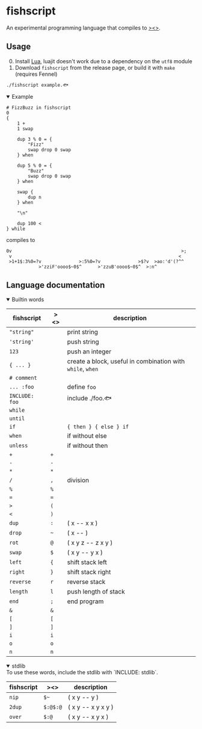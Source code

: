 # fishscript
An experimental programming language that compiles to [><>](https://esolangs.org/wiki/Fish).

## Usage
0. Install [Lua](https://lua.org/), luajit doesn't work due to a dependency on the `utf8` module
1. Download `fishscript` from the release page, or build it with `make` (requires Fennel)
```sh
./fishscript example.🐟
```

<details open>
<summary>Example</summary>

```factor
# FizzBuzz in fishscript
0
{
    1 +
    1 swap

    dup 3 % 0 = {
        "Fizz"
        swap drop 0 swap
    } when

    dup 5 % 0 = {
        "Buzz"
        swap drop 0 swap
    } when

    swap {
        dup n
    } when

    "\n"

    dup 100 <
} while
```
compiles to
```
0v                                                               >;
 v                                                              <
 >1+1$:3%0=?v              >:5%0=?v              >$?v  >ao:'d'(?^^
            >'zziF'oooo$~0$^      >'zzuB'oooo$~0$^  >:n^
```
</details>

## Language documentation

<details open>
<summary>Builtin words</summary>

fishscript | ><> | description
---|---|---
`"string"` | | print string
`'string'` | | push string
`123` | | push an integer
`{ ... }` | | create a block, useful in combination with `while`, `when`
`# comment` | |
`... :foo` | | define `foo`
`INCLUDE: foo` | | include ./foo.🐟
`while` | |
`until` | |
`if` | | `{ then } { else } if`
`when` | | if without else
`unless` | | if without then
`+` | `+` |
`-` | `-` |
`*` | `*` |
`/` | `,` | division
`%` | `%` |
`=` | `=` |
`>` | `(` |
`<` | `)` |
`dup` | `:` | ( x -- x x )
`drop` | `~` | ( x -- )
`rot` | `@` | ( x y z -- z x y )
`swap` | `$` | ( x y -- y x )
`left` | `{` | shift stack left
`right` | `}` | shift stack right
`reverse` | `r` | reverse stack
`length` | `l` | push length of stack
`end` | `;` | end program
`&` | `&` |
`[` | `[` |
`]` | `]` |
`i` | `i` |
`o` | `o` |
`n` | `n` |

</details>

<details open>
<summary>stdlib</summary>
To use these words, include the stdlib with `INCLUDE: stdlib`.

fishscript | ><> | description
---|---|---
`nip` | `$~` | ( x y -- y )
`2dup` | `$:@$:@` | ( x y -- x y x y )
`over` | `$:@` | ( x y -- x y x )
    
</details>
